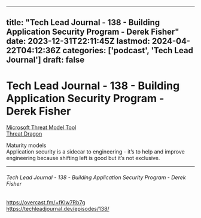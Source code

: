 
---
title: "Tech Lead Journal - 138 - Building Application Security Program - Derek Fisher"
date: 2023-12-31T22:11:45Z
lastmod: 2024-04-22T04:12:36Z
categories: ['podcast', 'Tech Lead Journal']
draft: false
---


# Tech Lead Journal - 138 - Building Application Security Program - Derek Fisher

[Microsoft Threat Model Tool](https://learn.microsoft.com/en-us/azure/security/develop/threat-modeling-tool)  
[Threat Dragon](https://owasp.org/www-project-threat-dragon/)

Maturity models  
Application security is a sidecar to engineering - it’s to help and improve engineering because shifting left is good but it’s not exclusive.

---
###### Tech Lead Journal - 138 - Building Application Security Program - Derek Fisher

https://overcast.fm/+fKlw7Rb7g  
https://techleadjournal.dev/episodes/138/

<!-- #public -->
<!-- #podcast -->
<!-- #Tech Lead Journal# -->

<!-- {BearID:4E0B99C4-C85D-4582-8E61-D6BE1F151BE1} -->

